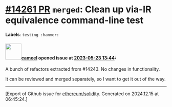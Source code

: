 # [\#14261 PR](https://github.com/ethereum/solidity/pull/14261) `merged`: Clean up via-IR equivalence command-line test
**Labels**: `testing :hammer:`


#### <img src="https://avatars.githubusercontent.com/u/137030?v=4" width="50">[cameel](https://github.com/cameel) opened issue at [2023-05-23 13:44](https://github.com/ethereum/solidity/pull/14261):

A bunch of refactors extracted from #14243. No changes in functionality.

It can be reviewed and merged separately, so I want to get it out of the way.




-------------------------------------------------------------------------------



[Export of Github issue for [ethereum/solidity](https://github.com/ethereum/solidity). Generated on 2024.12.15 at 06:45:24.]
